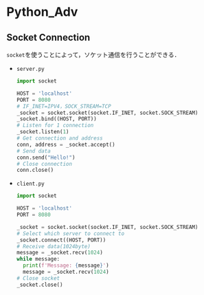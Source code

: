 # Python_Adv

## Socket Connection

`socket`を使うことによって，ソケット通信を行うことができる．

- `server.py`

  ```py
  import socket

  HOST = 'localhost'
  PORT = 8080
  # IF_INET=IPV4，SOCK_STREAM=TCP
  _socket = socket.socket(socket.IF_INET, socket.SOCK_STREAM)
  _socket.bind((HOST, PORT))
  # Listen for 1 connection
  _socket.listen(1)
  # Get connection and address
  conn, address = _socket.accept()
  # Send data
  conn.send("Hello!")
  # Close connection
  conn.close()
  ```

- `client.py`

  ```py
  import socket

  HOST = 'localhost'
  PORT = 8080

  _socket = socket.socket(socket.IF_INET, socket.SOCK_STREAM)
  # Select which server to connect to
  _socket.connect((HOST, PORT))
  # Receive data(1024byte)
  message = _socket.recv(1024)
  while message:
    print(f'Message: {message}')
    message = _socket.recv(1024)
  # Close socket
  _socket.close()
  ```
